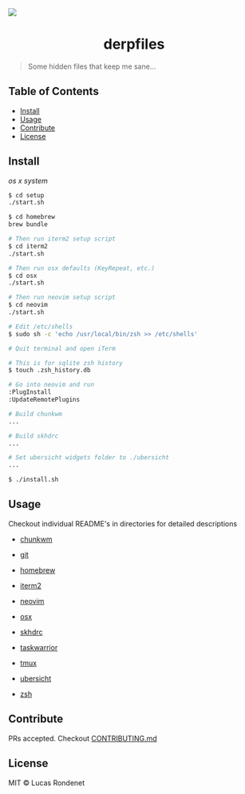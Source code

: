 <img src="artwork/thor.gif" align="center" />

<h1 align="center">derpfiles</h1>

> Some hidden files that keep me sane...

## Table of Contents

- [Install](#install)
- [Usage](#usage)
- [Contribute](#contribute)
- [License](#license)

## Install

*os x system*

```sh
$ cd setup
./start.sh

$ cd homebrew
brew bundle

# Then run iterm2 setup script
$ cd iterm2
./start.sh

# Then run osx defaults (KeyRepeat, etc.)
$ cd osx
./start.sh

# Then run neovim setup script
$ cd neovim
./start.sh

# Edit /etc/shells
$ sudo sh -c 'echo /usr/local/bin/zsh >> /etc/shells'

# Quit terminal and open iTerm

# This is for sqlite zsh history
$ touch .zsh_history.db

# Go into neovim and run
:PlugInstall
:UpdateRemotePlugins

# Build chunkwm
...

# Build skhdrc
...

# Set ubersicht widgets folder to ./ubersicht
...

$ ./install.sh
```

## Usage

Checkout individual README's in directories for detailed descriptions

- [ chunkwm ](chunkwm/)

- [ git ](git/)

- [ homebrew ](homebrew/)

- [ iterm2 ](iterm2/)

- [ neovim ](neovim/)

- [ osx ](osx/)

- [ skhdrc ](skhdrc/)

- [ taskwarrior ](task/)

- [ tmux ](tmux/)

- [ ubersicht ](ubersicht/)

- [ zsh ](zsh/)

## Contribute

PRs accepted. Checkout [CONTRIBUTING.md](https://github.com/rucas/derpfiles/blob/master/CONTRIBUTING.md)

## License

MIT © Lucas Rondenet 
